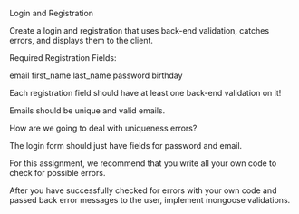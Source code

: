 Login and Registration

Create a login and registration that uses back-end validation, catches errors, and displays them to the client.

Required Registration Fields:

email
first_name
last_name
password
birthday


Each registration field should have at least one back-end validation on it!

Emails should be unique and valid emails.

How are we going to deal with uniqueness errors? 

The login form should just have fields for password and email.

For this assignment, we recommend that you write all your own code to check for possible errors. 

After you have successfully checked for errors with your own code and passed back error messages to the user, implement mongoose validations.